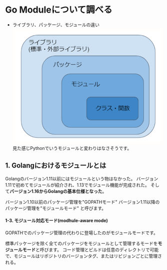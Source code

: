 # Go Moduleについて調べる
- ライブラリ、パッケージ、モジュールの違い
![](2022-09-07-10-58-38.png)
見た感じPythonでいうモジュールと変わりはなさそうです。

## 1. Golangにおけるモジュールとは
Golangのバージョン1.11以前にはモジュールという物はなかった。
バージョン1.11で初めてモジュールが紹介され、1.13でモジュール機能が完成された。
そして**バージョン1.16からGolangの基本仕様となった**。

バージョン1.10以前のパッケージ管理を"GOPATHモード"
バージョン1.11以降のパッケージ管理を"モジュールモード"
と呼びます。
#### 1-3. モジュール対応モード(modhule-aware mode)
GOPATHでのパッケージ管理の代わりに登場したのがモジュールモードです。

標準パッケージを除く全てのパッケージをモジュールとして管理するモードを**モジュールモード**と呼びます。
コード管理とビルドは任意のディレクトリで可能で、モジュールはリポジトリのバージョンタグ、またはリビジョンごとに管理される。
